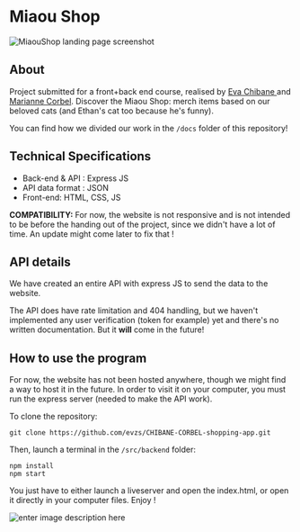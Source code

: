 # Miaou Shop

![MiaouShop landing page screenshot](https://i.ibb.co/MMJ4xY5/miaoushop.png)
## About

Project submitted for a front+back end course, realised by [Eva Chibane ](https://github.com/evzs) and [Marianne Corbel](https://github.com/RathGate). Discover the Miaou Shop: merch items based on our beloved cats (and Ethan's cat too because he's funny).

You can find how we divided our work in the `/docs` folder of this repository!

## Technical Specifications

 - Back-end & API : Express JS
 - API data format : JSON
 - Front-end: HTML, CSS, JS

**COMPATIBILITY:** For now, the website is not responsive and is not intended to be before the handing out of the project, since we didn't have a lot of time. An update might come later to fix that !

## API details

We have created an entire API with express JS to send the data to the website.

The API does have rate limitation and 404 handling, but we haven't implemented any user verification (token for example) yet and there's no written documentation. But it **will** come in the future!


## How to use the program

For now, the website has not been hosted anywhere, though we might find a way to host it in the future. In order to visit it on your computer, you must run the express server (needed to make the API work).

To clone the repository:

    git clone https://github.com/evzs/CHIBANE-CORBEL-shopping-app.git

Then, launch a terminal in the `/src/backend` folder:

    npm install
    npm start

You just have to either launch a liveserver and open the index.html, or open it directly in your computer files. Enjoy !

![enter image description here](https://i.ibb.co/GHFhYsV/miaoushop.png)
